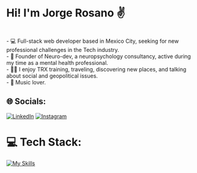 #                               	Hi! I'm Jorge Rosano ✌️
<br>- 💻 Full-stack web developer based in Mexico City, seeking for new professional challenges in the Tech industry.<br>- 🧠 Founder of Neuro-dev, a neuropsychology consultancy, active during my time as a mental health professional.<br>- 🏃‍♂️ I enjoy TRX training, traveling, discovering new places, and talking about social and geopolitical issues.<br>- 🎵 Music lover.


## 🌐 Socials:
[![LinkedIn](https://img.shields.io/badge/LinkedIn-%230077B5.svg?logo=linkedin&logoColor=white)](https://linkedin.com/in/jorgeros13) 
[![Instagram](https://img.shields.io/badge/Instagram-%23E4405F.svg?logo=Instagram&logoColor=white)](https://instagram.com/_jorgeross) 

# 💻 Tech Stack:

[![My Skills](https://skillicons.dev/icons?i=js,react,angular,ruby,rails,postgres,html,css,git,github,linux)](https://skillicons.dev)

<!-- Proudly created with GPRM ( https://gprm.itsvg.in ) -->
